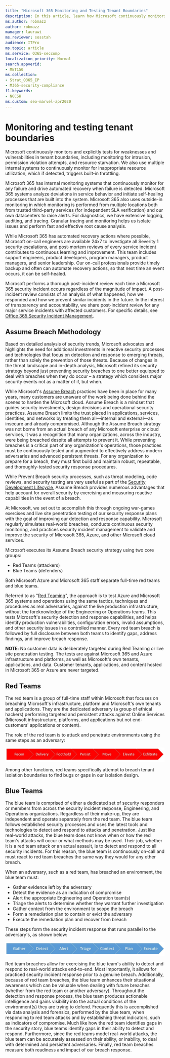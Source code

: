 ```yaml
---
title: "Microsoft 365 Monitoring and Testing Tenant Boundaries"
description: In this article, learn how Microsoft continuously monitors and tests tenant boundaries for Microsoft 365.
ms.author: robmazz
author: robmazz
manager: laurawi
ms.reviewer: sosstah
audience: ITPro
ms.topic: article
ms.service: O365-seccomp
localization_priority: Normal
search.appverid:
- MET150
ms.collection:
- Strat_O365_IP
- M365-security-compliance
f1.keywords:
- NOCSH
ms.custom: seo-marvel-apr2020
---
```


# Monitoring and testing tenant boundaries

Microsoft continuously monitors and explicitly tests for weaknesses and vulnerabilities in tenant boundaries, including monitoring for intrusion, permission violation attempts, and resource starvation. We also use multiple internal systems to continuously monitor for inappropriate resource utilization, which if detected, triggers built-in throttling.

Microsoft 365 has internal monitoring systems that continuously monitor for any failure and drive automated recovery when failure is detected. Microsoft 365 systems analyze deviations in service behavior and initiate self-healing processes that are built into the system. Microsoft 365 also uses outside-in monitoring in which monitoring is performed from multiple locations both from trusted third-party services (for independent SLA verification) and our own datacenters to raise alerts. For diagnostics, we have extensive logging, auditing, and tracing. Granular tracing and monitoring helps us isolate issues and perform fast and effective root cause analysis.

While Microsoft 365 has automated recovery actions where possible, Microsoft on-call engineers are available 24x7 to investigate all Severity 1 security escalations, and post-mortem reviews of every service incident contributes to continuous learning and improvement. This team includes support engineers, product developers, program managers, product managers, and senior leadership. Our on-call professionals provide timely backup and often can automate recovery actions, so that next time an event occurs, it can be self-healed.

Microsoft performs a thorough post-incident review each time a Microsoft 365 security incident occurs regardless of the magnitude of impact. A post-incident review consists of an analysis of what happened, how we responded and how we prevent similar incidents in the future. In the interest of transparency and accountability, we share post-incident review for any major service incidents with affected customers. For specific details, see [Office 365 Security Incident Management](https://aka.ms/Office365SIM).

## Assume Breach Methodology

Based on detailed analysis of security trends, Microsoft advocates and highlights the need for additional investments in reactive security processes and technologies that focus on detection and response to emerging threats, rather than solely the prevention of those threats. Because of changes in the threat landscape and in-depth analysis, Microsoft refined its security strategy beyond just preventing security breaches to one better equipped to deal with breaches when they do occur – a strategy which considers major security events not as a matter of if, but when.

While Microsoft's [Assume Breach](https://www.microsoft.com/TrustCenter/Security/default.aspx) practices have been in place for many years, many customers are unaware of the work being done behind the scenes to harden the Microsoft cloud. Assume Breach is a mindset that guides security investments, design decisions and operational security practices. Assume Breach limits the trust placed in applications, services, identities, and networks by treating them all—internal and external—as insecure and already compromised. Although the Assume Breach strategy was not borne from an actual breach of any Microsoft enterprise or cloud services, it was a recognition that many organizations, across the industry, were being breached despite all attempts to prevent it. While preventing breaches is a critical part of any organization's operations, those practices must be continuously tested and augmented to effectively address modern adversaries and advanced persistent threats. For any organization to prepare for a breach, they must first build and maintain robust, repeatable, and thoroughly-tested security response procedures.

While Prevent Breach security processes, such as threat modeling, code reviews, and security testing are very useful as part of the [Security Development Lifecycle](https://www.microsoft.com/securityengineering/sdl/), Assume Breach provides numerous advantages that help account for overall security by exercising and measuring reactive capabilities in the event of a breach.

At Microsoft, we set out to accomplish this through ongoing war-games exercises and live site penetration testing of our security response plans with the goal of improving our detection and response capability. Microsoft regularly simulates real-world breaches, conducts continuous security monitoring, and practices security incident management to validate and improve the security of Microsoft 365, Azure, and other Microsoft cloud services.

Microsoft executes its Assume Breach security strategy using two core groups:
- Red Teams (attackers)
- Blue Teams (defenders)

Both Microsoft Azure and Microsoft 365 staff separate full-time red teams and blue teams.

Referred to as "[Red Teaming](https://go.microsoft.com/fwlink/?linkid=518599)", the approach is to test Azure and Microsoft 365 systems and operations using the same tactics, techniques and procedures as real adversaries, against the live production infrastructure, without the foreknowledge of the Engineering or Operations teams. This tests Microsoft's security detection and response capabilities, and helps identify production vulnerabilities, configuration errors, invalid assumptions, and other security issues in a controlled manner. Every red team breach is followed by full disclosure between both teams to identify gaps, address findings, and improve breach response.

**NOTE**: No customer data is deliberately targeted during Red Teaming or live site penetration testing. The tests are against Microsoft 365 and Azure infrastructure and platforms, as well as Microsoft's own tenants, applications, and data. Customer tenants, applications, and content hosted in Microsoft 365 or Azure are never targeted.

## Red Teams

The red team is a group of full-time staff within Microsoft that focuses on breaching Microsoft's infrastructure, platform and Microsoft's own tenants and applications. They are the dedicated adversary (a group of ethical hackers) performing targeted and persistent attacks against Online Services (Microsoft infrastructure, platforms, and applications but not end-customers' applications or content).

The role of the red team is to attack and penetrate environments using the same steps as an adversary:
 
![Breach stages](../media/office-365-isolation-breach-stages.png)

Among other functions, red teams specifically attempt to breach tenant isolation boundaries to find bugs or gaps in our isolation design.

## Blue Teams

The blue team is comprised of either a dedicated set of security responders or members from across the security incident response, Engineering, and Operations organizations. Regardless of their make-up, they are independent and operate separately from the red team. The blue team follows established security processes and uses the latest tools and technologies to detect and respond to attacks and penetration. Just like real-world attacks, the blue team does not know when or how the red team's attacks will occur or what methods may be used. Their job, whether it is a red team attack or an actual assault, is to detect and respond to all security incidents. For this reason, the blue team is continuously on-call and must react to red team breaches the same way they would for any other breach.

When an adversary, such as a red team, has breached an environment, the blue team must:

- Gather evidence left by the adversary
- Detect the evidence as an indication of compromise
- Alert the appropriate Engineering and Operation team(s)
- Triage the alerts to determine whether they warrant further investigation
- Gather context from the environment to scope the breach
- Form a remediation plan to contain or evict the adversary
- Execute the remediation plan and recover from breach

These steps form the security incident response that runs parallel to the adversary's, as shown below:
 
![Breach response stages](../media/office-365-isolation-breach-response-stages.png)

Red team breaches allow for exercising the blue team's ability to detect and respond to real-world attacks end-to-end. Most importantly, it allows for practiced security incident response prior to a genuine breach. Additionally, because of red team breaches, the blue team enhances their situational awareness which can be valuable when dealing with future breaches (whether from the red team or another adversary). Throughout the detection and response process, the blue team produces actionable intelligence and gains visibility into the actual conditions of the environment(s) they are trying to defend. Frequently this is accomplished via data analysis and forensics, performed by the blue team, when responding to red team attacks and by establishing threat indicators, such as indicators of compromise. Much like how the red team identifies gaps in the security story, blue teams identify gaps in their ability to detect and respond. Furthermore, since the red teams model real-world attacks, the blue team can be accurately assessed on their ability, or inability, to deal with determined and persistent adversaries. Finally, red team breaches measure both readiness and impact of our breach response.
